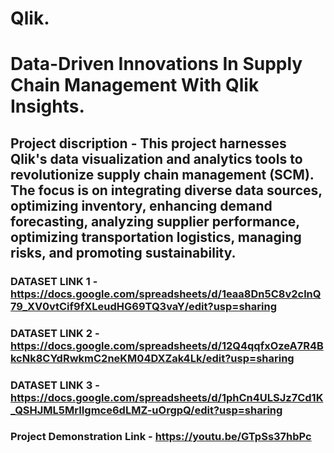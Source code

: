 # Qlik.
# Data-Driven Innovations In Supply Chain Management With Qlik Insights.

## Project discription - This project harnesses Qlik's data visualization and analytics tools to revolutionize supply chain management (SCM). The focus is on integrating diverse data sources, optimizing inventory, enhancing demand forecasting, analyzing supplier performance, optimizing transportation logistics, managing risks, and promoting sustainability.

### DATASET LINK 1 - **https://docs.google.com/spreadsheets/d/1eaa8Dn5C8v2clnQ79_XV0vtCif9fXLeudHG69TQ3vaY/edit?usp=sharing**
### DATASET LINK 2 - **https://docs.google.com/spreadsheets/d/12Q4qqfxOzeA7R4BkcNk8CYdRwkmC2neKM04DXZak4Lk/edit?usp=sharing**
### DATASET LINK 3 - **https://docs.google.com/spreadsheets/d/1phCn4ULSJz7Cd1K_QSHJML5MrIIgmce6dLMZ-uOrgpQ/edit?usp=sharing**

### Project Demonstration Link -  **https://youtu.be/GTpSs37hbPc**



